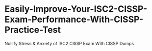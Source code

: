 # Easily-Improve-Your-ISC2-CISSP-Exam-Performance-With-CISSP-Practice-Test
Nullify Stress &amp; Anxiety of ISC2 CISSP Exam With CISSP Dumps
